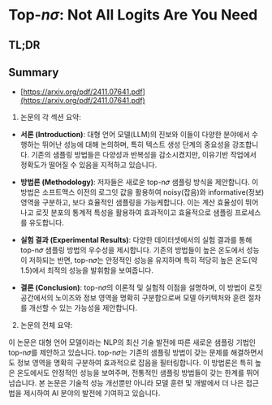 # Top-$nσ$: Not All Logits Are You Need
## TL;DR
## Summary
- [https://arxiv.org/pdf/2411.07641.pdf](https://arxiv.org/pdf/2411.07641.pdf)

1. 논문의 각 섹션 요약:

- **서론 (Introduction)**: 대형 언어 모델(LLM)의 진보와 이들이 다양한 분야에서 수행하는 뛰어난 성능에 대해 논의하며, 특히 텍스트 생성 단계의 중요성을 강조합니다. 기존의 샘플링 방법들은 다양성과 반복성을 감소시켰지만, 이유기반 작업에서 정확도가 떨어질 수 있음을 지적하고 있습니다.

- **방법론 (Methodology)**: 저자들은 새로운 top-n𝜎 샘플링 방식을 제안합니다. 이 방법은 소프트맥스 이전의 로그잇 값을 활용하여 noisy(잡음)와 informative(정보) 영역을 구분하고, 보다 효율적인 샘플링을 가능케합니다. 이는 계산 효율성이 뛰어나고 로짓 분포의 통계적 특성을 활용하여 효과적이고 효율적으로 샘플링 프로세스를 유도합니다.

- **실험 결과 (Experimental Results)**: 다양한 데이터셋에서의 실험 결과를 통해 top-n𝜎 샘플링 방법의 우수성을 제시합니다. 기존의 방법들이 높은 온도에서 성능이 저하되는 반면, top-n𝜎는 안정적인 성능을 유지하며 특히 적당히 높은 온도(약 1.5)에서 최적의 성능을 발휘함을 보여줍니다.

- **결론 (Conclusion)**: top-n𝜎의 이론적 및 실험적 이점을 설명하며, 이 방법이 로짓 공간에서의 노이즈와 정보 영역을 명확히 구분함으로써 모델 아키텍처와 훈련 절차를 개선할 수 있는 가능성을 제안합니다.

2. 논문의 전체 요약:

이 논문은 대형 언어 모델이라는 NLP의 최신 기술 발전에 따른 새로운 샘플링 기법인 top-n𝜎를 제안하고 있습니다. top-n𝜎는 기존의 샘플링 방법이 갖는 문제를 해결하면서도 정보 영역을 명확히 구분하여 효과적으로 잡음을 필터링합니다. 이 방법론은 특히 높은 온도에서도 안정적인 성능을 보여주며, 전통적인 샘플링 방법들이 갖는 한계를 뛰어넘습니다. 본 논문은 기술적 성능 개선뿐만 아니라 모델 훈련 및 개발에서 더 나은 접근법을 제시하여 AI 분야의 발전에 기여하고 있습니다.